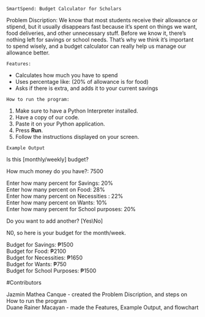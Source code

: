 ```SmartSpend: Budget Calculator for Scholars```

Problem Discription: We know that most students receive their allowance or stipend, but it usually disappears fast because it’s spent on things we want, food deliveries, and other unnecessary stuff. Before we know it, there’s nothing left for savings or school needs. That’s why we think it’s important to spend wisely, and a budget calculator can really help us manage our allowance better.

```Features:```
- Calculates how much you have to spend
- Uses percentage like: (20% of allowance is for food)
- Asks if there is extra, and adds it to your current savings  

```How to run the program:```

1. Make sure to have a Python Interpreter installed.
2. Have a copy of our code.
3. Paste it on your Python application.
4. Press **Run**.
5. Follow the instructions displayed on your screen.  

```Example Output```

Is this [monthly/weekly] budget?

How much money do you have?: 7500

Enter how many percent for Savings: 20%  
Enter how many percent on Food: 28%  
Enter how many percent on Necessities : 22%  
Enter how many percent on Wants: 10%  
Enter how many percent for School purposes: 20%  

Do you want to add another? [Yes\No]

N0, so here is your budget for the month/week.

Budget for Savings: ₱1500   
Budget for Food: ₱2100    
Budget for Necessities: ₱1650   
Budget for Wants: ₱750   
Budget for School Purposes: ₱1500  

#Contributors

Jazmin Mathea Canque - created the Problem Discription, and steps on How to run the program  
Duane Rainer Macayan - made the Features, Example Output, and flowchart  

